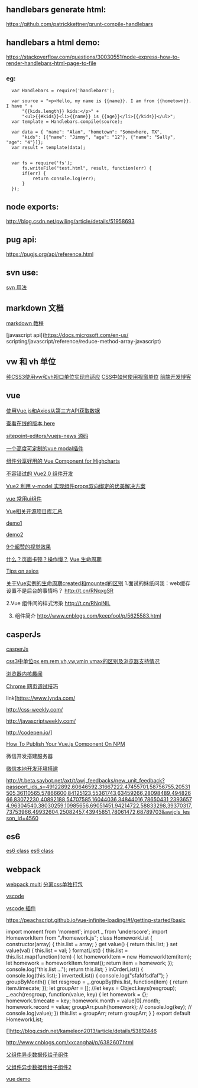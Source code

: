 ## handlebars generate html: 
 https://github.com/patrickkettner/grunt-compile-handlebars

## handlebars a html demo: 
  https://stackoverflow.com/questions/30030551/node-express-how-to-render-handlebars-html-page-to-file
  ### eg:
      var Handlebars = require('handlebars');

      var source = "<p>Hello, my name is {{name}}. I am from {{hometown}}. I have " +
          "{{kids.length}} kids:</p>" +
          "<ul>{{#kids}}<li>{{name}} is {{age}}</li>{{/kids}}</ul>";
      var template = Handlebars.compile(source);

      var data = { "name": "Alan", "hometown": "Somewhere, TX",
          "kids": [{"name": "Jimmy", "age": "12"}, {"name": "Sally", "age": "4"}]};
      var result = template(data);


      var fs = require('fs');
          fs.writeFile("test.html", result, function(err) {
          if(err) {
              return console.log(err);
          }
      });
## node exports:
  http://blog.csdn.net/pwiling/article/details/51958693 
## pug api:
  https://pugjs.org/api/reference.html
## svn use:

  [svn 用法](https://www.codelast.com/%E5%8E%9F%E5%88%9B-linux%E5%91%BD%E4%BB%A4%E8%A1%8C%E4%B8%8B%E4%BD%BF%E7%94%A8svn%E5%92%8Cgit%E7%9A%84%E4%B8%80%E4%BA%9B%E7%94%A8%E6%B3%95%E6%80%BB%E7%BB%93/)

## markdown 文档

  [markdown 教程](http://www.jianshu.com/p/1e402922ee32/)

  [javascript api](https://docs.microsoft.com/en-us/
  scripting/javascript/reference/reduce-method-array-javascript)

## vw 和 vh 单位
[纯CSS3使用vw和vh视口单位实现自适应](http://caibaojian.com/vw-vh.html)
[CSS中如何使用视窗单位](https://www.w3cplus.com/css/simplify-your-stylesheets-with-the-magical-css-viewport-units.html)
[前端开发博客](http://caibaojian.com/fe-daily-20170823.html)
## vue

[使用Vue.js和Axios从第三方API获取数据](http://caibaojian.com/fetching-data-with-vue-js.html)

[查看在线的版本 here](http://vuejs-news.herokuapp.com/)

[sitepoint-editors/vuejs-news 源码](https://github.com/sitepoint-editors/vuejs-news/blob/master/index.html)

[一个高度可定制的vue modal插件](https://github.com/shaodahong/dahong/issues/10)

[组件分享好用的 Vue Component for Highcharts](https://juejin.im/entry/58f9c515570c350058cc10e8?utm_medium=hao.caibaojian.com&utm_source=hao.caibaojian.com)

[不容错过的 Vue2.0 组件开发](http://hao.caibaojian.com/29008.html)

[Vue2 利用 v-model 实现组件props双向绑定的优美解决方案](https://segmentfault.com/a/1190000008662112)

[vue 常用ui组件](http://blog.csdn.net/zgrkaka/article/details/53897202)

[Vue相关开源项目库汇总](https://github.com/opendigg/awesome-github-vue#Demo%E7%A4%BA%E4%BE%8B)

[demo1](https://github.com/xiaotuni/vue2-demo)

[demo2](https://github.com/halfrost/vue-objccn)

[9个超赞的视觉效果](http://www.zcfy.cc/article/html-css-and-javascript-10-awesome-codepens-to-inspire-you-4101.html?t=new)

[什么？页面卡顿？操作慢？](https://juejin.im/entry/59a67ef06fb9a024903aba71?utm_source=weixinqun&utm_medium=fe)
[Vue 生命周期](http://www.imooc.com/article/16117)

[Tips on axios](http://www.jianshu.com/p/e1525c0ec159)

[关于Vue实例的生命周期created和mounted的区别](https://segmentfault.com/a/1190000008570622)
1.面试的妹纸问我：web缓存设置不是后台的事情吗？
http://t.cn/RNqxgSR

2.Vue 组件间的样式污染
http://t.cn/RNqiNlL

3. 组件简介
  http://www.cnblogs.com/keepfool/p/5625583.html

## casperJs

[casperJs](http://casperjs.org/)

[ css3中单位px,em,rem,vh,vw,vmin,vmax的区别及浏览器支持情况](http://blog.csdn.net/jyy_12/article/details/42557241)

[浏览器内核趣闻](http://www.jianshu.com/p/94abc5f88e11)

[Chrome 网页调试技巧](http://www.jianshu.com/p/2a3e3f0b562b)

link[https://www.lynda.com/

http://css-weekly.com/

http://javascriptweekly.com/

http://codepen.io/]

[How To Publish Your Vue.js Component On NPM](https://vuejsdevelopers.com/2017/07/31/vue-component-publish-npm/)

微信开发搭建服务器  

[微信本地开发环境搭建](http://www.jianshu.com/p/3dea103e9579)

http://t.beta.saybot.net/axt/t/awj_feedbacks/new_unit_feedback?passport_ids_s=49122892,60646592,31667222,47455701,58756755,20531505,36110565,57866600,84125123,55361743,63459266,28098489,49482666,83072230,40892188,54707585,16044036,34844016,78650431,23936574,96304540,38030259,10985656,69051451,94214722,58833298,39370317,73753966,49932604,25082457,43945851,78061472,68789703&awjcls_lesson_id=4560


## es6

[es6 class](https://developer.mozilla.org/zh-CN/docs/Web/JavaScript/Reference/Classes)
[es6 class](https://wohugb.gitbooks.io/ecmascript-6/content/docs/class.html)

## webpack
[webpack multi](http://www.cnblogs.com/sloong/p/5689162.html)
[分离css单独打包](http://www.jianshu.com/p/439764e3eff2)

[vscode](https://jingyan.baidu.com/article/2f9b480d890faa41cb6cc208.html)

[vscode 插件](https://github.com/varHarrie/Dawn-Blossoms/issues/10)

https://peachscript.github.io/vue-infinite-loading/#!/getting-started/basic


import moment from 'moment';
import _ from 'underscore';
import HomeworkItem from "./homework.js";
class HomeworkList {
  constructor(array) {
    this.list = array;
  }
  get value() {
    return this.list;
  }
  set value(val) {
    this.list = val;
  }
  formatList() {
    this.list = this.list.map(function(item) {
      let homeworkItem = new HomeworkItem(item);
      let homework = homeworkItem.format();
      return item = homework;
    });
    console.log("this.list ...");
    return this.list;
  }
  inOrderList() {
    console.log(this.list);
  }
  invertedList() {
    console.log("sfafdfsdfaf");
  }
  groupByMonth() {
    let resgroup = _.groupBy(this.list, function(item) {
      return item.timecate;
    });
    let groupArr = [];
    //let keys = Object.keys(resgroup);
    _.each(resgroup, function(value, key) {
      let homework = {};
      homework.timecate = key;
      homework.month = value[0].month;
      homework.record = value;
      groupArr.push(homework);
      // console.log(key);
      // console.log(value);
    })
    this.list = groupArr;
    return groupArr;
  }
}
export default HomeworkList;






[]http://blog.csdn.net/kameleon2013/article/details/53812446

http://www.cnblogs.com/xxcanghai/p/6382607.html

[父组件异步数据传给子组件](http://www.jb51.net/article/117447.htm)

[父组件异步数据传给子组件2](http://www.jianshu.com/p/ddf876a9eb07)

[vue demo](https://github.com/hzzly/xyy-vue)




